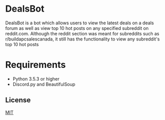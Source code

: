 # DealsBot
DealsBot is a bot which allows users to view the latest deals on a deals forum as well as view top 10 hot posts on any specified subreddit on reddit.com. Although the reddit section was meant for subreddits such as r/buildapcsalescanada, it still has the functionality to view any subreddit's top 10 hot posts

# Requirements
* Python 3.5.3 or higher 
* Discord.py and BeautifulSoup 





## License
[MIT](https://choosealicense.com/licenses/mit/)



